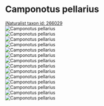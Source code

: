 
Camponotus pellarius
====================
  
[iNaturalist taxon id: 266029](https://www.inaturalist.org/taxa/266029)  
![Camponotus pellarius](https://inaturalist-open-data.s3.amazonaws.com/photos/226240366/medium.jpeg)  
![Camponotus pellarius](https://inaturalist-open-data.s3.amazonaws.com/photos/226239288/medium.jpg)  
![Camponotus pellarius](https://inaturalist-open-data.s3.amazonaws.com/photos/226240445/medium.jpg)  
![Camponotus pellarius](https://inaturalist-open-data.s3.amazonaws.com/photos/226240593/medium.jpg)  
![Camponotus pellarius](https://inaturalist-open-data.s3.amazonaws.com/photos/226240701/medium.jpg)  
![Camponotus pellarius](https://inaturalist-open-data.s3.amazonaws.com/photos/226240808/medium.jpg)  
![Camponotus pellarius](https://inaturalist-open-data.s3.amazonaws.com/photos/202859976/medium.jpeg)  
![Camponotus pellarius](https://inaturalist-open-data.s3.amazonaws.com/photos/226240366/medium.jpeg)  
![Camponotus pellarius](https://inaturalist-open-data.s3.amazonaws.com/photos/226239288/medium.jpg)  
![Camponotus pellarius](https://inaturalist-open-data.s3.amazonaws.com/photos/226240445/medium.jpg)  
![Camponotus pellarius](https://inaturalist-open-data.s3.amazonaws.com/photos/226240593/medium.jpg)  
![Camponotus pellarius](https://inaturalist-open-data.s3.amazonaws.com/photos/226240701/medium.jpg)  
![Camponotus pellarius](https://inaturalist-open-data.s3.amazonaws.com/photos/226240808/medium.jpg)  
![Camponotus pellarius](https://inaturalist-open-data.s3.amazonaws.com/photos/202859976/medium.jpeg)